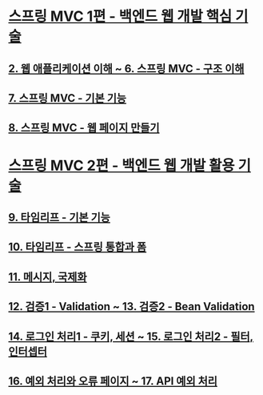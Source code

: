 # [스프링 MVC 1편 - 백엔드 웹 개발 핵심 기술](https://www.inflearn.com/course/%EC%8A%A4%ED%94%84%EB%A7%81-mvc-1/dashboard˜)

## [2. 웹 애플리케이션 이해 ~ 6. 스프링 MVC - 구조 이해](./mvc1)

## [7. 스프링 MVC - 기본 기능](./mvc2)

## [8. 스프링 MVC - 웹 페이지 만들기](./item-service)

# [스프링 MVC 2편 - 백엔드 웹 개발 활용 기술](https://www.inflearn.com/course/%EC%8A%A4%ED%94%84%EB%A7%81-mvc-2/dashboard)

## [9. 타임리프 - 기본 기능](./thymeleaf-basic)

## [10. 타임리프 - 스프링 통합과 폼](./form)

## [11. 메시지, 국제화](./message)

## [12. 검증1 - Validation ~ 13. 검증2 - Bean Validation](./validation)

## [14. 로그인 처리1 - 쿠키, 세션 ~ 15. 로그인 처리2 - 필터, 인터셉터](./login)

## [16. 예외 처리와 오류 페이지 ~ 17. API 예외 처리](./exception)
